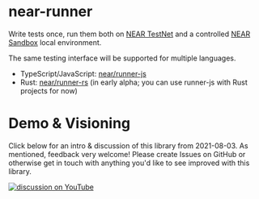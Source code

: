 near-runner
===========

Write tests once, run them both on [NEAR TestNet](https://docs.near.org/docs/concepts/networks) and a controlled [NEAR Sandbox](https://github.com/near/sandbox) local environment.

The same testing interface will be supported for multiple languages.

* TypeScript/JavaScript: [near/runner-js](https://github.com/near/runner-js)
* Rust: [near/runner-rs](https://github.com/near/runner-rs) (in early alpha; you can use runner-js with Rust projects for now)


Demo & Visioning
================

Click below for an intro & discussion of this library from 2021-08-03. As mentioned, feedback very welcome! Please create Issues on GitHub or otherwise get in touch with anything you'd like to see improved with this library.

[![discussion on YouTube](http://img.youtube.com/vi/7QWhURvNODI/0.jpg)](https://youtu.be/7QWhURvNODI)

